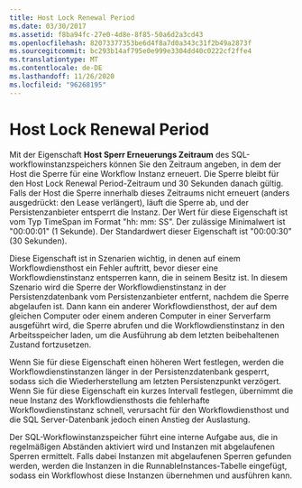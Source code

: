 ```yaml
---
title: Host Lock Renewal Period
ms.date: 03/30/2017
ms.assetid: f8ba94fc-27e0-4d8e-8f85-50a6d2a3cd43
ms.openlocfilehash: 82073377353be6d4f8a7d0a343c31f2b49a2873f
ms.sourcegitcommit: bc293b14af795e0e999e3304dd40c0222cf2ffe4
ms.translationtype: MT
ms.contentlocale: de-DE
ms.lasthandoff: 11/26/2020
ms.locfileid: "96268195"
---
```

# <a name="host-lock-renewal-period"></a>Host Lock Renewal Period

Mit der Eigenschaft **Host Sperr Erneuerungs Zeitraum** des SQL-workflowinstanzspeichers können Sie den Zeitraum angeben, in dem der Host die Sperre für eine Workflow Instanz erneuert. Die Sperre bleibt für den Host Lock Renewal Period-Zeitraum und 30 Sekunden danach gültig. Falls der Host die Sperre innerhalb dieses Zeitraums nicht erneuert (anders ausgedrückt: den Lease verlängert), läuft die Sperre ab, und der Persistenzanbieter entsperrt die Instanz. Der Wert für diese Eigenschaft ist vom Typ TimeSpan im Format "hh: mm: SS". Der zulässige Minimalwert ist "00:00:01" (1 Sekunde). Der Standardwert dieser Eigenschaft ist "00:00:30" (30 Sekunden).  
  
 Diese Eigenschaft ist in Szenarien wichtig, in denen auf einem Workflowdiensthost ein Fehler auftritt, bevor dieser eine Workflowdienstinstanz entsperren kann, die in seinem Besitz ist. In diesem Szenario wird die Sperre der Workflowdienstinstanz in der Persistenzdatenbank vom Persistenzanbieter entfernt, nachdem die Sperre abgelaufen ist. Dann kann ein anderer Workflowdiensthost, der auf dem gleichen Computer oder einem anderen Computer in einer Serverfarm ausgeführt wird, die Sperre abrufen und die Workflowdienstinstanz in den Arbeitsspeicher laden, um die Ausführung ab dem letzten beibehaltenen Zustand fortzusetzen.  
  
 Wenn Sie für diese Eigenschaft einen höheren Wert festlegen, werden die Workflowdienstinstanzen länger in der Persistenzdatenbank gesperrt, sodass sich die Wiederherstellung am letzten Persistenzpunkt verzögert. Wenn Sie für diese Eigenschaft ein kurzes Intervall festlegen, übernimmt die neue Instanz des Workflowdiensthosts die fehlerhafte Workflowdienstinstanz schnell, verursacht für den Workflowdiensthost und die SQL Server-Datenbank jedoch einen Anstieg der Auslastung.  
  
 Der SQL-Workflowinstanzspeicher führt eine interne Aufgabe aus, die in regelmäßigen Abständen aktiviert wird und Instanzen mit abgelaufenen Sperren ermittelt. Falls dabei Instanzen mit abgelaufenen Sperren gefunden werden, werden die Instanzen in die RunnableInstances-Tabelle eingefügt, sodass ein Workflowhost diese Instanzen übernehmen und ausführen kann.

